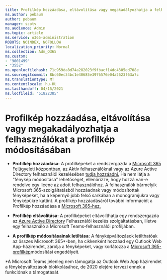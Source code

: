 ```yaml
---
title: Profilkép hozzáadása, eltávolítása vagy megakadályozhatja a felhasználókat a profilkép módosításában
ms.author: pebaum
author: pebaum
manager: scotv
ms.audience: Admin
ms.topic: article
ms.service: o365-administration
ROBOTS: NOINDEX, NOFOLLOW
localization_priority: Normal
ms.collection: Adm_O365
ms.custom:
- "9001499"
- "3552"
ms.openlocfilehash: 71c959da8d74a282023f9fbacf14dc4305ed708e
ms.sourcegitcommit: 8bc60ec34bc1e40685e3976576e04a2623f63a7c
ms.translationtype: MT
ms.contentlocale: hu-HU
ms.lasthandoff: 04/15/2021
ms.locfileid: "51822385"
---
```

# <a name="add-remove-or-prevent-users-from-changing-profile-photos"></a>Profilkép hozzáadása, eltávolítása vagy megakadályozhatja a felhasználókat a profilkép módosításában

- **Profilkép hozzáadása:** A profilképeket a rendszergazda a [Microsoft 365 Felügyeleti központban,](https://admin.microsoft.com/Adminportal/Home?source=applauncher#/users) az Aktív felhasználóknál vagy az Azure Active Directory felhasználói kezelésében [tudja hozzáadni.](https://portal.azure.com/#blade/Microsoft_AAD_IAM/UsersManagementMenuBlade/AllUsers)  Ha nem látja a "fénykép módosítása" lehetőséget, ellenőrizze, hogy hozzá van-e rendelve egy licenc az adott felhasználóhoz. A felhasználók bármelyik Microsoft 365-szolgáltatásból hozzáadnak vagy módosítottak fényképeket, ha a képernyő jobb felső sarkában a monogramjukra vagy fényképükre kattint. A profilkép hozzáadásáról további információt a Profilkép hozzáadása a [Microsoft 365-hez.](https://support.office.com/article/add-your-profile-photo-to-office-365-2eaf93fd-b3f1-43b9-9cdc-bdcd548435b7)

- **Profilkép eltávolítása:** A profilképeket eltávolíthatja egy rendszergazda az [Azure Active Directory](https://portal.azure.com/#blade/Microsoft_AAD_IAM/UsersManagementMenuBlade/AllUsers) Felhasználói kezelés szolgáltatásban, illetve egy felhasználó a Microsoft Teams-felhasználói profiljában.

- **A profilkép módosításainak letiltása:** A fényképváltozások letilthatóak az összes Microsoft 365*-ben, ha cikkenként hozzáad egy Outlook Web App-házirendet, zárolja a fényképeket, vagy korlátozza a [Microsoft 365-profilkép](https://answers.microsoft.com/msoffice/forum/msoffice_o365admin-mso_dep365-mso_o365b/locking-photos-or-restricting-permissions-to/1d19ae4f-de5d-4c3d-a0ad-4b8b8ac32e3d)módosítási engedélyeit.

*A Microsoft Teams jelenleg nem támogatja az Outlook Web App házirendet a fényképváltozások blokkolásához, de 2020 elejére tervezi ennek a funkciónak a támogatását.
